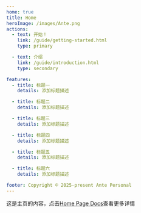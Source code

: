 ```yaml
---
home: true
title: Home
heroImage: /images/Ante.png
actions:
  - text: 开始！
    link: /guide/getting-started.html
    type: primary

  - text: 介绍
    link: /guide/introduction.html
    type: secondary

features:
  - title: 标题一
    details: 添加标题描述

  - title: 标题二
    details: 添加标题描述

  - title: 标题三
    details: 添加标题描述

  - title: 标题四
    details: 添加标题描述

  - title: 标题五
    details: 添加标题描述

  - title: 标题六
    details: 添加标题描述

footer: Copyright © 2025-present Ante Personal
---
```


这是主页的内容，点击[Home Page Docs][default-theme-home]查看更多详情

[default-theme-home]: https://vuejs.press/zh/guide/introduction.html
